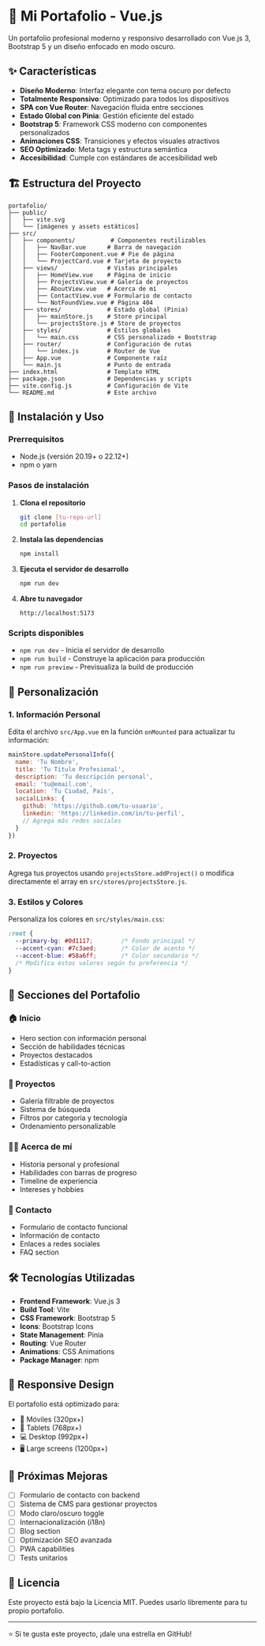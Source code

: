 # 🚀 Mi Portafolio - Vue.js

Un portafolio profesional moderno y responsivo desarrollado con Vue.js 3, Bootstrap 5 y un diseño enfocado en modo oscuro.

## ✨ Características

- **Diseño Moderno**: Interfaz elegante con tema oscuro por defecto
- **Totalmente Responsivo**: Optimizado para todos los dispositivos
- **SPA con Vue Router**: Navegación fluida entre secciones
- **Estado Global con Pinia**: Gestión eficiente del estado
- **Bootstrap 5**: Framework CSS moderno con componentes personalizados
- **Animaciones CSS**: Transiciones y efectos visuales atractivos
- **SEO Optimizado**: Meta tags y estructura semántica
- **Accesibilidad**: Cumple con estándares de accesibilidad web

## 🏗️ Estructura del Proyecto

```
portafolio/
├── public/
│   ├── vite.svg
│   └── [imágenes y assets estáticos]
├── src/
│   ├── components/          # Componentes reutilizables
│   │   ├── NavBar.vue      # Barra de navegación
│   │   ├── FooterComponent.vue # Pie de página
│   │   └── ProjectCard.vue # Tarjeta de proyecto
│   ├── views/              # Vistas principales
│   │   ├── HomeView.vue    # Página de inicio
│   │   ├── ProjectsView.vue # Galería de proyectos
│   │   ├── AboutView.vue   # Acerca de mí
│   │   ├── ContactView.vue # Formulario de contacto
│   │   └── NotFoundView.vue # Página 404
│   ├── stores/             # Estado global (Pinia)
│   │   ├── mainStore.js    # Store principal
│   │   └── projectsStore.js # Store de proyectos
│   ├── styles/             # Estilos globales
│   │   └── main.css        # CSS personalizado + Bootstrap
│   ├── router/             # Configuración de rutas
│   │   └── index.js        # Router de Vue
│   ├── App.vue             # Componente raíz
│   └── main.js             # Punto de entrada
├── index.html              # Template HTML
├── package.json            # Dependencias y scripts
├── vite.config.js          # Configuración de Vite
└── README.md               # Este archivo
```

## 🚀 Instalación y Uso

### Prerrequisitos
- Node.js (versión 20.19+ o 22.12+)
- npm o yarn

### Pasos de instalación

1. **Clona el repositorio**
   ```bash
   git clone [tu-repo-url]
   cd portafolio
   ```

2. **Instala las dependencias**
   ```bash
   npm install
   ```

3. **Ejecuta el servidor de desarrollo**
   ```bash
   npm run dev
   ```

4. **Abre tu navegador**
   ```
   http://localhost:5173
   ```

### Scripts disponibles

- `npm run dev` - Inicia el servidor de desarrollo
- `npm run build` - Construye la aplicación para producción
- `npm run preview` - Previsualiza la build de producción

## 🎨 Personalización

### 1. Información Personal

Edita el archivo `src/App.vue` en la función `onMounted` para actualizar tu información:

```javascript
mainStore.updatePersonalInfo({
  name: 'Tu Nombre',
  title: 'Tu Título Profesional',
  description: 'Tu descripción personal',
  email: 'tu@email.com',
  location: 'Tu Ciudad, País',
  socialLinks: {
    github: 'https://github.com/tu-usuario',
    linkedin: 'https://linkedin.com/in/tu-perfil',
    // Agrega más redes sociales
  }
})
```

### 2. Proyectos

Agrega tus proyectos usando `projectsStore.addProject()` o modifica directamente el array en `src/stores/projectsStore.js`.

### 3. Estilos y Colores

Personaliza los colores en `src/styles/main.css`:

```css
:root {
  --primary-bg: #0d1117;        /* Fondo principal */
  --accent-cyan: #7c3aed;       /* Color de acento */
  --accent-blue: #58a6ff;       /* Color secundario */
  /* Modifica estos valores según tu preferencia */
}
```

## 🎯 Secciones del Portafolio

### 🏠 Inicio
- Hero section con información personal
- Sección de habilidades técnicas
- Proyectos destacados
- Estadísticas y call-to-action

### 💼 Proyectos
- Galería filtrable de proyectos
- Sistema de búsqueda
- Filtros por categoría y tecnología
- Ordenamiento personalizable

### 👨‍💻 Acerca de mí
- Historia personal y profesional
- Habilidades con barras de progreso
- Timeline de experiencia
- Intereses y hobbies

### 📧 Contacto
- Formulario de contacto funcional
- Información de contacto
- Enlaces a redes sociales
- FAQ section

## 🛠️ Tecnologías Utilizadas

- **Frontend Framework**: Vue.js 3
- **Build Tool**: Vite
- **CSS Framework**: Bootstrap 5
- **Icons**: Bootstrap Icons
- **State Management**: Pinia
- **Routing**: Vue Router
- **Animations**: CSS Animations
- **Package Manager**: npm

## 📱 Responsive Design

El portafolio está optimizado para:
- 📱 Móviles (320px+)
- 📱 Tablets (768px+)
- 💻 Desktop (992px+)
- 🖥️ Large screens (1200px+)

## 🔧 Próximas Mejoras

- [ ] Formulario de contacto con backend
- [ ] Sistema de CMS para gestionar proyectos
- [ ] Modo claro/oscuro toggle
- [ ] Internacionalización (i18n)
- [ ] Blog section
- [ ] Optimización SEO avanzada
- [ ] PWA capabilities
- [ ] Tests unitarios

## 📄 Licencia

Este proyecto está bajo la Licencia MIT. Puedes usarlo libremente para tu propio portafolio.

---

⭐ Si te gusta este proyecto, ¡dale una estrella en GitHub!
